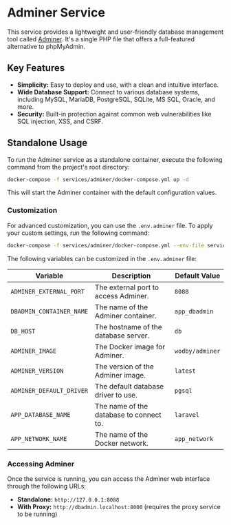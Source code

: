 # Adminer Service

This service provides a lightweight and user-friendly database management tool called [Adminer](https://www.adminer.org/). It's a single PHP file that offers a full-featured alternative to phpMyAdmin.

## Key Features

- **Simplicity:** Easy to deploy and use, with a clean and intuitive interface.
- **Wide Database Support:** Connect to various database systems, including MySQL, MariaDB, PostgreSQL, SQLite, MS SQL, Oracle, and more.
- **Security:** Built-in protection against common web vulnerabilities like SQL injection, XSS, and CSRF.

## Standalone Usage

To run the Adminer service as a standalone container, execute the following command from the project's root directory:

```bash
docker-compose -f services/adminer/docker-compose.yml up -d
```

This will start the Adminer container with the default configuration values.

### Customization

For advanced customization, you can use the `.env.adminer` file. To apply your custom settings, run the following command:

```bash
docker-compose -f services/adminer/docker-compose.yml --env-file services/adminer/.env.adminer up -d
```

The following variables can be customized in the `.env.adminer` file:

| Variable                  | Description                                       | Default Value     |
| ------------------------- | ------------------------------------------------- | ----------------- |
| `ADMINER_EXTERNAL_PORT`   | The external port to access Adminer.              | `8088`            |
| `DBADMIN_CONTAINER_NAME`  | The name of the Adminer container.                | `app_dbadmin`     |
| `DB_HOST`                 | The hostname of the database server.              | `db`              |
| `ADMINER_IMAGE`           | The Docker image for Adminer.                     | `wodby/adminer`   |
| `ADMINER_VERSION`         | The version of the Adminer image.                 | `latest`          |
| `ADMINER_DEFAULT_DRIVER`  | The default database driver to use.               | `pgsql`           |
| `APP_DATABASE_NAME`       | The name of the database to connect to.           | `laravel`         |
| `APP_NETWORK_NAME`        | The name of the Docker network.                   | `app_network`     |

### Accessing Adminer

Once the service is running, you can access the Adminer web interface through the following URLs:

- **Standalone:** `http://127.0.0.1:8088`
- **With Proxy:** `http://dbadmin.localhost:8000` (requires the proxy service to be running)